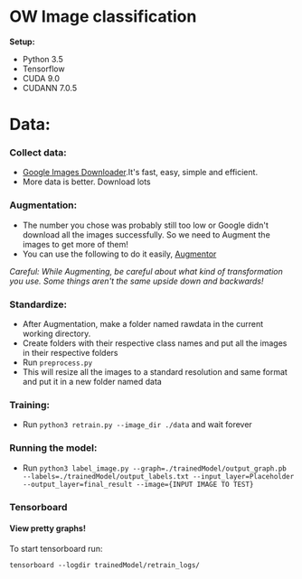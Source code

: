 # OW Image classification

**Setup:**
* Python 3.5
* Tensorflow
* CUDA 9.0
* CUDANN 7.0.5

# Data:

### Collect data:
* [Google Images Downloader](https://github.com/hardikvasa/google-images-download).It's fast, easy, simple and efficient.
* More data is better. Download lots

### Augmentation:
* The number you chose was probably still too low or Google didn't download all the images successfully. So we need to Augment the images to get more of them!
* You can use the following to do it easily, [Augmentor](https://github.com/mdbloice/Augmentor)

*Careful: While Augmenting, be careful about what kind of transformation you use. Some things aren't the same upside down and backwards!*

### Standardize:
* After Augmentation, make a folder named rawdata in the current working directory.
* Create folders with their respective class names and put all the images in their respective folders
* Run ```preprocess.py```
* This will resize all the images to a standard resolution and same format and put it in a new folder named data

### Training:
* Run ```python3 retrain.py --image_dir ./data``` and wait forever

### Running the model:
* Run ```python3 label_image.py --graph=./trainedModel/output_graph.pb --labels=./trainedModel/output_labels.txt --input_layer=Placeholder --output_layer=final_result --image={INPUT IMAGE TO TEST}```

### Tensorboard

#### View pretty graphs!

To start tensorboard run:

```tensorboard --logdir trainedModel/retrain_logs/```
